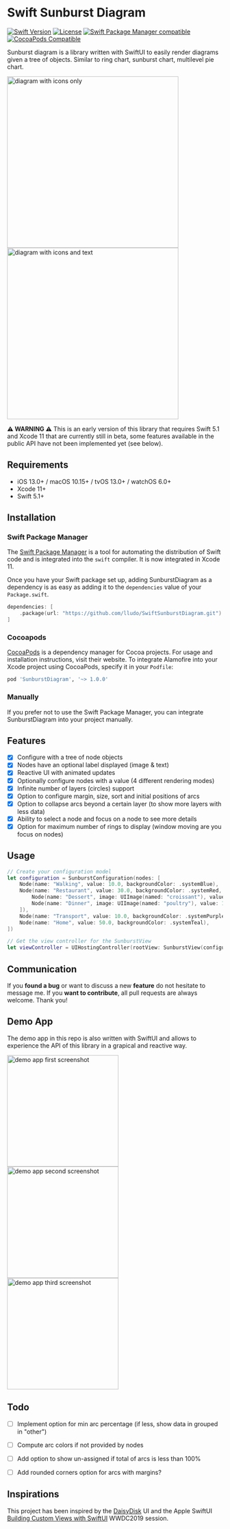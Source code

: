 # Swift Sunburst Diagram

[![Swift Version](https://img.shields.io/badge/Swift-5.1-orange.svg)](https://swift.org/blog/5-1-release-process/)
[![License](http://img.shields.io/:license-mit-blue.svg)](http://doge.mit-license.org)
[![Swift Package Manager compatible](https://img.shields.io/badge/Swift%20Package%20Manager-✔-brightgreen.svg)](https://github.com/apple/swift-package-manager)
[![CocoaPods Compatible](https://img.shields.io/cocoapods/v/SunburstDiagram.svg)](https://img.shields.io/cocoapods/v/SunburstDiagram.svg)

Sunburst diagram is a library written with SwiftUI to easily render diagrams given a tree of objects. Similar to ring chart, sunburst chart, multilevel pie chart.

<img src="https://github.com/lludo/SwiftSunburstDiagram/blob/master/Docs/diagram-icons-only.png" alt="diagram with icons only" width="400"/> <img src="https://github.com/lludo/SwiftSunburstDiagram/blob/master/Docs/diagram-with-text.png" alt="diagram with icons and text" width="400"/>

**⚠️ WARNING ⚠️** This is an early version of this library that requires Swift 5.1 and Xcode 11 that are currently still in beta, some features available in the public API have not been implemented yet (see below).


## Requirements

- iOS 13.0+ / macOS 10.15+ / tvOS 13.0+ / watchOS 6.0+
- Xcode 11+
- Swift 5.1+


## Installation

### Swift Package Manager

The [Swift Package Manager](https://swift.org/package-manager/) is a tool for automating the distribution of Swift code and is integrated into the `swift` compiler. It is now integrated in Xcode 11.

Once you have your Swift package set up, adding SunburstDiagram as a dependency is as easy as adding it to the `dependencies` value of your `Package.swift`.

```swift
dependencies: [
    .package(url: "https://github.com/lludo/SwiftSunburstDiagram.git")
]
```


### Cocoapods

[CocoaPods](https://cocoapods.org) is a dependency manager for Cocoa projects. For usage and installation instructions, visit their website. To integrate Alamofire into your Xcode project using CocoaPods, specify it in your `Podfile`:

```ruby
pod 'SunburstDiagram', '~> 1.0.0'
```


### Manually

If you prefer not to use the Swift Package Manager, you can integrate SunburstDiagram into your project manually.


## Features

- [x] Configure with a tree of node objects
- [x] Nodes have an optional label displayed (image & text)
- [x] Reactive UI with animated updates
- [x] Optionally configure nodes with a value (4 different rendering modes)
- [x] Infinite number of layers (circles) support
- [x] Option to configure margin, size, sort and initial positions of arcs
- [x] Option to collapse arcs beyond a certain layer (to show more layers with less data)
- [x] Ability to select a node and focus on a node to see more details
- [x] Option for maximum number of rings to display (window moving are you focus on nodes)

## Usage

```swift
// Create your configuration model
let configuration = SunburstConfiguration(nodes: [
    Node(name: "Walking", value: 10.0, backgroundColor: .systemBlue),
    Node(name: "Restaurant", value: 30.0, backgroundColor: .systemRed, children: [
        Node(name: "Dessert", image: UIImage(named: "croissant"), value: 6.0),
        Node(name: "Dinner", image: UIImage(named: "poultry"), value: 10.0),
    ]),
    Node(name: "Transport", value: 10.0, backgroundColor: .systemPurple),
    Node(name: "Home", value: 50.0, backgroundColor: .systemTeal),
])

// Get the view controller for the SunburstView
let viewController = UIHostingController(rootView: SunburstView(configuration: configuration))
```


## Communication

If you **found a bug** or want to discuss a new **feature** do not hesitate to message me. If you **want to contribute**, all pull requests are always welcome. Thank you!


## Demo App

The demo app in this repo is also written with SwiftUI and allows to experience the API of this library in a grapical and reactive way.

<img src="https://github.com/lludo/SwiftSunburstDiagram/blob/master/Docs/demo-app-1.png" alt="demo app first screenshot" width="260"/>  <img src="https://github.com/lludo/SwiftSunburstDiagram/blob/master/Docs/demo-app-2.png" alt="demo app second screenshot" width="260"/>  <img src="https://github.com/lludo/SwiftSunburstDiagram/blob/master/Docs/demo-app-3.png" alt="demo app third screenshot" width="260"/>

## Todo

- [ ] Implement option for min arc percentage (if less, show data in grouped in "other")
- [ ] Compute arc colors if not provided by nodes
- [ ] Add option to show un-assigned if total of arcs is less than 100%
- [ ] Add rounded corners option for arcs with margins?


## Inspirations

This project has been inspired by the [DaisyDisk](https://daisydiskapp.com/) UI and the Apple SwiftUI [Building Custom Views with SwiftUI](https://developer.apple.com/videos/play/wwdc2019/237/) WWDC2019 session.
